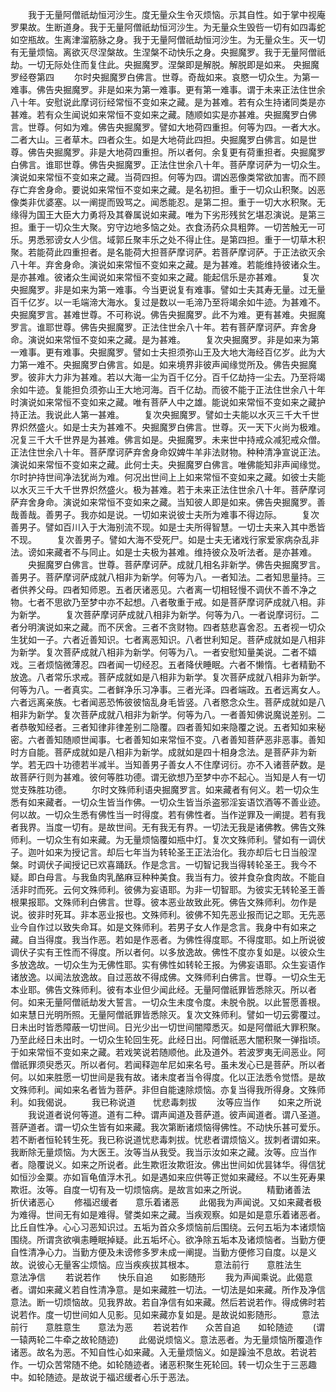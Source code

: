 <!-- { "loadSidebar": true } -->
　　我于无量阿僧祇劫恒河沙生。度无量众生令灭烦恼。示其自性。如于掌中视庵罗果故。生断道身。我于无量阿僧祇劫恒河沙生。为无量众生毁呰一切有如四毒蛇如空瓶故。生离津溜筋脉之身。我于无量阿僧祇劫恒河沙生。为无量众生。灭一切有无量烦恼。离欲灭尽涅槃故。生涅槃不动快乐之身。央掘魔罗。我于无量阿僧祇劫。一切无际处住而复住此。央掘魔罗。涅槃即是解脱。解脱即是如来。
央掘魔罗经卷第四
　　尔时央掘魔罗白佛言。世尊。奇哉如来。哀愍一切众生。为第一难事。佛告央掘魔罗。非是如来为第一难事。更有第一难事。谓于未来正法住世余八十年。安慰说此摩诃衍经常恒不变如来之藏。是为甚难。若有众生持诸同类是亦甚难。若有众生闻说如来常恒不变如来之藏。随顺如实是亦甚难。央掘魔罗白佛言。世尊。何如为难。佛告央掘魔罗。譬如大地荷四重担。何等为四。一者大水。二者大山。三者草木。四者众生。如是大地荷此四担。央掘魔罗白佛言。如是世尊。佛告央掘魔罗。非是大地荷四重担。所以者何。余复更有荷重担者。央掘魔罗白佛言。谁耶世尊。佛告央掘魔罗。正法住世余八十年。菩萨摩诃萨为一切众生。演说如来常恒不变如来之藏。当荷四担。何等为四。谓凶恶像类常欲加害。而不顾存亡弃舍身命。要说如来常恒不变如来之藏。是名初担。重于一切众山积聚。凶恶像类非优婆塞。以一阐提而毁骂之。闻悉能忍。是第二担。重于一切大水积聚。无缘得为国王大臣大力勇将及其眷属说如来藏。唯为下劣形残贫乞堪忍演说。是第三担。重于一切众生大聚。穷守边地多恼之处。衣食汤药众具粗弊。一切苦触无一可乐。男悉邪谤女人少信。域郭丘聚丰乐之处不得止住。是第四担。重于一切草木积聚。若能荷此四重担者。是名能荷大担菩萨摩诃萨。若菩萨摩诃萨。于正法欲灭余八十年。弃舍身命。演说如来常恒不变如来之藏。是为甚难。若能维持彼诸众生。是亦甚难。彼诸众生闻说如来常恒不变如来之藏。能起信乐是亦甚难。
　　复次央掘魔罗。非是如来为第一难事。今当更说复有难事。譬如士夫其寿无量。过无量百千亿岁。以一毛端渧大海水。复过是数以一毛渧乃至将竭余如牛迹。为甚难不。央掘魔罗言。甚难世尊。不可称说。佛告央掘魔罗。此不为难。更有甚难。央掘魔罗言。谁耶世尊。佛告央掘魔罗。正法住世余八十年。若有菩萨摩诃萨。弃舍身命。演说如来常恒不变如来之藏。是为甚难。
　　复次央掘魔罗。非是如来为第一难事。更有难事。央掘魔罗。譬如士夫担须弥山王及大地大海经百亿岁。此为大力第一难不。央掘魔罗白佛言。如是。如来境界非彼声闻缘觉所及。佛告央掘魔罗。彼非大力非为甚难。若以大海一尘为百千亿分。百千亿劫持一尘去。乃至将竭余如牛迹。复能担负须弥山王大地河海。百千亿劫。而彼不能于正法住世余八十年时演说如来常恒不变如来之藏。唯有菩萨人中之雄。能说如来常恒不变如来之藏护持正法。我说此人第一甚难。
　　复次央掘魔罗。譬如士夫能以水灭三千大千世界炽然盛火。如是士夫为甚难不。央掘魔罗白佛言。世尊。灭一天下火尚为极难。况复三千大千世界是为甚难。佛言如是。央掘魔罗。未来世中持戒众减犯戒众僧。正法住世余八十年。菩萨摩诃萨弃舍身命奴婢牛羊非法财物。种种清净宣说正法。演说如来常恒不变如来之藏。此何士夫。央掘魔罗白佛言。唯佛能知非声闻缘觉。尔时护持世间净法犹尚为难。何况出世间上上如来常恒不变如来之藏。如彼士夫能以水灭三千大千世界炽然盛火。极为甚难。若于未来正法住世余八十年。菩萨摩诃萨弃舍身命。演说如来常恒不变如来之藏。当知彼人即是如来。佛告央掘魔罗。善哉善哉。善男子。我亦如是说。一切如来说彼士夫所为难事不得边际。
　　复次善男子。譬如百川入于大海别流不现。如是士夫所得智慧。一切士夫来入其中悉皆不现。
　　复次善男子。譬如大海不受死尸。如是士夫无诸戏行家爱家病杂乱非法。谤如来藏者不与同止。如是士夫极为甚难。维持彼众及听法者。是亦甚难。
　　央掘魔罗白佛言。世尊。菩萨摩诃萨。成就几相名非新学。佛告央掘魔罗言。善男子。菩萨摩诃萨成就八相非为新学。何等为八。一者知法。二者知思量持。三者供养父母。四者知师恩。五者厌诸恶见。六者离一切相轻慢不调伏不善不净之物。七者不思欲乃至梦中亦不起想。八者敬重于戒。如是菩萨摩诃萨成就八相。非为新学。
　　复次菩萨摩诃萨成就八相非为新学。何等为八。一者说摩诃衍。二者分明演说如来之藏。而不厌舍。三者不贪财物。四者慈悲喜舍忍。五者视一切众生犹如一子。六者近善知识。七者离恶知识。八者世利知足。菩萨成就如是八相非为新学。复次菩萨成就八相非为新学。何等为八。一者安慰知量美说。二者不嬉戏。三者烦恼微薄忍。四者闻一切经忍。五者降伏睡眠。六者不懒惰。七者精勤不放逸。八者常乐求戒。菩萨成就如是八相非为新学。复次菩萨成就八相非为新学。何等为八。一者真实。二者鲜净乐习净事。三者光泽。四者端政。五者远离女人。六者远离亲族。七者闻恶恐怖彼彼恼乱身毛皆竖。八者愍念众生。菩萨成就如是八相非为新学。复次菩萨成就八相非为新学。何等为八。一者善知佛说魔说差别。二者恭敬知经者。三者知律非律差别二隐覆。四者善知如来隐覆之说。五者知如来秘密。六者善知随顺世闻事。七者善知如来常恒不变。八者善知菩萨恶非恶事。善知时方自能。菩萨成就如是八相非为新学。成就如是四十相身念法。是菩萨非为新学。若无四十功德若半减半。当知善男子善女人不住摩诃衍。亦不入诸菩萨数。是故菩萨行则为甚难。彼何等胜功德。谓无欲想乃至梦中亦不起心。当知是人有一切觉支殊胜功德。
　　尔时文殊师利语央掘魔罗言。如来藏者有何义。若一切众生悉有如来藏者。一切众生皆当作佛。一切众生皆当杀盗邪淫妄语饮酒等不善业迹。何以故。一切众生悉有佛性当一时得度。若有佛性者。当作逆罪及一阐提。若有我者我界。当度一切有。是故世间。无有我无有界。一切法无我是诸佛教。佛告文殊师利。一切众生有如来藏。为无量烦恼覆如瓶中灯。复次文殊师利。譬如有一调伏子。迦叶如来为授记言。却后七年当为转轮圣王正法治化。我亦却后七日当般涅槃。时调伏子闻授记已欢喜踊跃。作是念言。一切智记我当得转轮圣王。我今不疑。即白母言。与我鱼肉乳酪麻豆种种美食。我当有力。彼并食杂食肉故。不能自活非时而死。云何文殊师利。彼佛为妄语耶。为非一切智耶。为彼实无转轮圣王善根果报耶。文殊师利白佛言。世尊。彼本恶业故致此死。佛告文殊师利。勿作是说。彼非时死耳。非本恶业报也。文殊师利。彼佛不知先恶业报而记之耶。无先恶业今自作过以致失命耳。如是文殊师利。若男子女人作是念言。我身中有如来之藏。自当得度。我当作恶。若如是作恶者。为佛性得度耶。不得度耶。如上所说彼调伏子实有王性而不得度。所以者何。以多放逸故。佛性不度亦复如是。以彼众生多放逸故。一切众生为无佛性耶。实有佛性如转轮王报。为佛妄语耶。众生妄语作诸放逸。以闻法放逸故。自过恶故不得成佛。文殊师利白佛言。世尊。一切众生无本业耶。佛告文殊师利。彼有本业但少闻此经。无量阿僧祇罪皆悉除灭。所以者何。如来无量阿僧祇劫发大誓言。一切众生未度令度。未脱令脱。以此誓愿善根。如来慧日光明所照。无量阿僧祇罪皆悉除灭。复次文殊师利。譬如一切云雾覆过。日未出时皆悉障蔽一切世间。日光少出一切世间闇障悉灭。如是阿僧祇大罪积聚。乃至此经日未出时。一切众生轮回生死。此经日出。阿僧祇恶大闇积聚一弹指顷。于如来常恒不变如来之藏。若戏笑说若随顺他。此及道外。若波罗夷无间恶业。阿僧祇罪须臾悉灭。所以者何。若闻释迦牟尼如来名号。虽未发心已是菩萨。所以者何。以如来胜愿一切世间是我有故。诸未度者当令得度。化以正法悉令觉悟。是故文殊师利。闻如来名者皆为菩萨。非但自能速除烦恼。亦复当得我所得身。文殊师利。如我偈说。
　　我已称说道　　忧悲毒刺拔
　　汝等应当作　　如来之所说
　　我说道者说何等道。道有二种。谓声闻道及菩萨道。彼声闻道者。谓八圣道。菩萨道者。谓一切众生皆有如来藏。我次第断诸烦恼得佛性。不动快乐甚可爱乐。若不断者恒轮转生死。我已称说道忧悲毒刺拔。忧悲者谓烦恼义。拔刺者谓如来。我断除无量烦恼。为大医王。汝等当从我受。我当示汝如来之藏。汝等。应当作者。隐覆说义。如来之所说者。此生欺诳汝欺诳汝。佛出世间如优昙钵华。得信犹如恒沙金粟。亦如盲龟值浮木孔。如是遇如来应供等正觉如来藏经。不以生死寿果欺诳。汝等。自度一切有及一切烦恼病。是故言如来之所说。
　　精勤诸善法　　折伏诸恶心
　　修福迟缓者　　意乐着诸恶
　　此偈我为声闻说。又如来藏者极为难得。世间无有如是难得。譬类如来之藏。当疾观察。如是如是意乐着诸恶者。比丘自性净。心心习恶知识过。五垢为首众多烦恼前后围绕。云何五垢为本诸烦恼围绕。所谓贪欲嗔恚睡眠掉疑。此五垢坏心。欲净除五垢本及诸烦恼者。当勤方便自性清净心力。当勤方便及未谤修多罗未成一阐提。当勤方便修习自度。以是义故。说彼心无量客尘烦恼。应当疾疾拔其根本。
　　意法前行　　意胜法生　　意法净信
　　若说若作　　快乐自追　　如影随形
　　我为声闻乘说。此偈意者。谓如来藏义若自性清净意。是如来藏胜一切法。一切法是如来藏。所作及净信意法。断一切烦恼故。见我界故。若自净信有如来藏。然后若说若作。得成佛时若说若作。度一切世间如人见影。见如来藏亦复如是。是故说如影随形。
　　意法前行　　意胜意生　　意法为恶
　　若说若作　　众苦自追　　如轮随迹
　　(谓一辕两轮二牛牵之故轮随迹)
　　此偈说烦恼义。意法恶者。为无量烦恼所覆造作诸恶。故名为恶。不知自性心如来藏。入无量烦恼义。如是躁浊不息故。若说若作。一切众苦常随不绝。如轮随迹者。诸恶积聚生死轮回。转一切众生于三恶趣中。如轮随迹。是故说于福迟缓者心乐于恶法。
